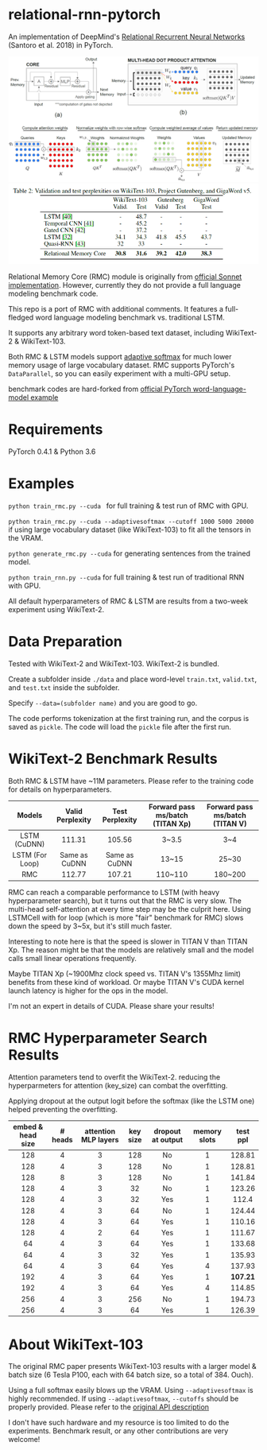 # relational-rnn-pytorch

An implementation of DeepMind's [Relational Recurrent Neural Networks](https://arxiv.org/abs/1806.01822) (Santoro et al. 2018) in PyTorch.

![](./pics/rmc.png)
![](./pics/rmc_paper_result.png)


Relational Memory Core (RMC) module is originally from [official Sonnet implementation](https://github.com/deepmind/sonnet/blob/master/sonnet/python/modules/relational_memory.py). However, currently they do not provide a full language modeling benchmark code.

This repo is a port of RMC with additional comments. It features a full-fledged word language modeling benchmark vs. traditional LSTM.

It supports any arbitrary word token-based text dataset, including WikiText-2 & WikiText-103.

Both RMC & LSTM models support [adaptive softmax](https://pytorch.org/docs/stable/nn.html#adaptivelogsoftmaxwithloss) for much lower memory usage of large vocabulary dataset. RMC supports PyTorch's `DataParallel`, so you can easily experiment with a multi-GPU setup.

benchmark codes are hard-forked from [official PyTorch word-language-model example](https://github.com/pytorch/examples/tree/master/word_language_model)

# Requirements
PyTorch 0.4.1 & Python 3.6

# Examples
`python train_rmc.py --cuda ` for full training & test run of RMC with GPU.

`python train_rmc.py --cuda --adaptivesoftmax --cutoff 1000 5000 20000` if using large vocabulary dataset (like WikiText-103) to fit all the tensors in the VRAM.

`python generate_rmc.py --cuda` for generating sentences from the trained model.

`python train_rnn.py --cuda` for full training & test run of traditional RNN with GPU.

All default hyperparameters of RMC & LSTM are results from a two-week experiment using WikiText-2.

# Data Preparation
Tested with WikiText-2 and WikiText-103. WikiText-2 is bundled.

Create a subfolder inside `./data` and place word-level `train.txt`, `valid.txt`, and `test.txt` inside the subfolder.

Specify `--data=(subfolder name)` and you are good to go.

The code performs tokenization at the first training run, and the corpus is saved as `pickle`. The code will load the `pickle` file after the first run.

# WikiText-2 Benchmark Results
Both RMC & LSTM have ~11M parameters. Please refer to the training code for details on hyperparameters.

| Models        | Valid Perplexity|Test Perplexity           | Forward pass ms/batch (TITAN Xp) |  Forward pass ms/batch (TITAN V) |
|:-------------:|:-------------:|:-------------:| :-------------:| :-------------:|
| LSTM (CuDNN)      |111.31 | 105.56 | 3~3.5 | 3~4 |
| LSTM (For Loop)      |Same as CuDNN | Same as CuDNN | 13~15 | 25~30 |
| RMC      | 112.77 | 107.21      |  110~110  | 180~200|

RMC can reach a comparable performance to LSTM (with heavy hyperparameter search), but it turns out that the RMC is very slow. The multi-head self-attention at every time step may be the culprit here.
Using LSTMCell with for loop (which is more "fair" benchmark for RMC) slows down the speed by 3~5x, but it's still much faster.  

Interesting to note here is that the speed is slower in TITAN V than TITAN Xp. The reason might be that the models are relatively small and the model calls small linear operations frequently.

Maybe TITAN Xp (~1900Mhz clock speed vs. TITAN V's 1355Mhz limit) benefits from these kind of workload. Or maybe TITAN V's CUDA kernel launch latency is higher for the ops in the model.

I'm not an expert in details of CUDA. Please share your results!  

# RMC Hyperparameter Search Results
Attention parameters tend to overfit the WikiText-2. reducing the hyperparmeters for attention (key_size) can combat the overfitting.

Applying dropout at the output logit before the softmax (like the LSTM one) helped preventing the overfitting.

|embed & head size| # heads | attention MLP layers | key size | dropout at output | memory slots | test ppl|
|:----:|:----:|:----:|:----:|:----:|:----:|:----:|
|128|	4|	3|	128|	No|	1|	128.81 |
|128|	4|	3|	128|	No|	1|	128.81 |
|128|	8|	3|	128|	No|	1|	141.84 |
|128|	4|	3|	32|	No	|1	|123.26 |
|128|	4|	3|	32|	Yes|	1|	112.4 |
|128|	4|	3|	64|	No	|1	|124.44 |
|128|	4|	3|	64|	Yes|	1|	110.16 |
|128|	4|	2|	64|	Yes|	1|	111.67 |
|64	|4	|3	|64	|Yes	|1	|133.68 |
|64	|4	|3	|32	|Yes	|1	|135.93 |
|64	|4	|3	|64	|Yes	|4	|137.93 |
|192|	4|	3|	64|	Yes|	1|	**107.21** |
|192|	4|	3|	64|	Yes|	4|	114.85 |
|256|	4|	3|	256|	No|	1|	194.73 |
|256|	4|	3|	64|	Yes|	1|	126.39 |


# About WikiText-103
The original RMC paper presents WikiText-103 results with a larger model & batch size (6 Tesla P100, each with 64 batch size, so a total of 384. Ouch).

Using a full softmax easily blows up the VRAM. Using `--adaptivesoftmax` is highly recommended. If using `--adaptivesoftmax`, `--cutoffs` should be properly provided. Please refer to the [original API description](https://pytorch.org/docs/stable/nn.html#adaptivelogsoftmaxwithloss)

I don't have such hardware and my resource is too limited to do the experiments. Benchmark result, or any other contributions are very welcome!









